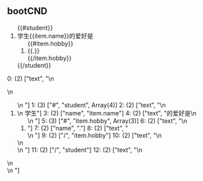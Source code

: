 ## bootCND



<div>
    <ol>
        {{#student}}
        <li>
            学生{{item.name}}的爱好是
            <ol>
                {{#item.hobby}}
                <li>{{.}}</li>
                {{/item.hobby}}
            </ol>
        </li>
        {{/student}}
    </ol>
</div>

0: (2) ["text", "\n    <div>\n        <ol>\n            "]
1: (3) ["#", "student", Array(4)]
2: (2) ["text", "\n            <li>\n                学生"]
3: (2) ["name", "item.name"]
4: (2) ["text", "的爱好是\n                <ol>\n                    "]
5: (3) ["#", "item.hobby", Array(3)]
6: (2) ["text", "\n                    <li>"]
7: (2) ["name", "."]
8: (2) ["text", "</li>\n                    "]
9: (2) ["/", "item.hobby"]
10: (2) ["text", "\n                </ol>\n            </li>\n            "]
11: (2) ["/", "student"]
12: (2) ["text", "\n        </ol>\n    </div>\n    "]

